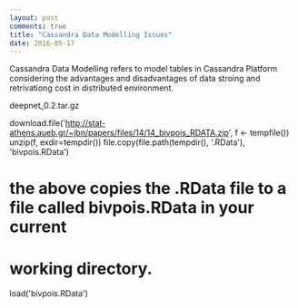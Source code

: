 ```yaml
---
layout: post
comments: true
title: "Cassandra Data Modelling Issues"
date: 2016-05-17
---
```


Cassandra Data Modelling refers to model tables in Cassandra Platform  considering the advantages and disadvantages of data stroing and retrivationg cost in distributed environment. 

deepnet_0.2.tar.gz


download.file('http://stat-athens.aueb.gr/~jbn/papers/files/14/14_bivpois_RDATA.zip', 
              f <- tempfile())
unzip(f, exdir=tempdir())
file.copy(file.path(tempdir(), '.RData'), 'bivpois.RData')
# the above copies the .RData file to a file called bivpois.RData in your current 
# working directory.
load('bivpois.RData')
